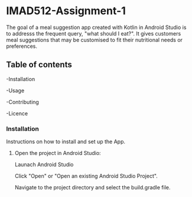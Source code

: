 # IMAD512-Assignment-1

The goal of a meal suggestion app created with Kotlin in Android Studio is to addresss the frequent query, "what should I eat?".
It gives customers meal suggestions that may be customised to fit their nutritional needs or preferences.

## Table of contents
-Installation

-Usage

-Contributing

-Licence

### Installation

Instructions on how to install and set up the App.
1. Open the project in Android Studio:

   Launach Android Studio

   Click "Open" or "Open an existing Android Studio Project".

   Navigate to the project directory and select the build.gradle file.

   
   
   
